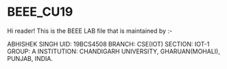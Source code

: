 # BEEE_CU19
Hi reader!
This is the BEEE LAB file that is maintained by :-

ABHISHEK SINGH
UID: 19BCS4508
BRANCH: CSE(IOT)
SECTION: IOT-1 
GROUP: A
INSTITUTION: CHANDIGARH UNIVERSITY, GHARUAN(MOHALI), PUNJAB, INDIA.

